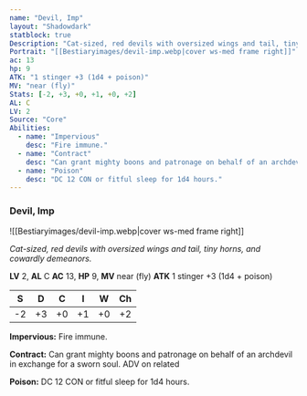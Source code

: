 ```yaml
---
name: "Devil, Imp"
layout: "Shadowdark"
statblock: true
Description: "Cat-sized, red devils with oversized wings and tail, tiny horns, and cowardly demeanors."
Portrait: "[[Bestiaryimages/devil-imp.webp|cover ws-med frame right]]"
ac: 13
hp: 9
ATK: "1 stinger +3 (1d4 + poison)"
MV: "near (fly)"
Stats: [-2, +3, +0, +1, +0, +2]
AL: C
LV: 2
Source: "Core"
Abilities:
  - name: "Impervious"
    desc: "Fire immune."
  - name: "Contract"
    desc: "Can grant mighty boons and patronage on behalf of an archdevil in exchange for a sworn soul. ADV on related"
  - name: "Poison"
    desc: "DC 12 CON or fitful sleep for 1d4 hours."
---
```


### Devil, Imp

![[Bestiaryimages/devil-imp.webp|cover ws-med frame right]]

_Cat-sized, red devils with oversized wings and tail, tiny horns, and cowardly demeanors._

**LV** 2, **AL** C
**AC** 13, **HP** 9, **MV** near (fly)
**ATK** 1 stinger +3 (1d4 + poison)

|  S  |  D  |  C  |  I  |  W  |  Ch  |
|:---:|:---:|:---:|:---:|:---:|:----:|
| -2 | +3 | +0 | +1 | +0 | +2 |

**Impervious:** Fire immune.

**Contract:** Can grant mighty boons and patronage on behalf of an archdevil in exchange for a sworn soul. ADV on related

**Poison:** DC 12 CON or fitful sleep for 1d4 hours.

